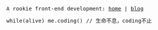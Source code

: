 
<p>
  <br/>
  <samp>
    <span>A rookie front-end development: </span>
    <a href="https://llx.cool">home</a> |
    <a href="https://llx.cool/posts">blog</a>
  </samp>
</p>

<pre lang='js'>while(alive) me.coding() // 生命不息，coding不止</pre>
